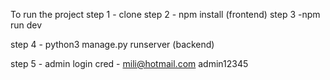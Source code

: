To run the project
step 1 - clone
step 2 - npm install (frontend)
step 3 -npm run dev

step 4 - python3 manage.py runserver (backend)

step 5 - admin login cred - mili@hotmail.com admin12345    
